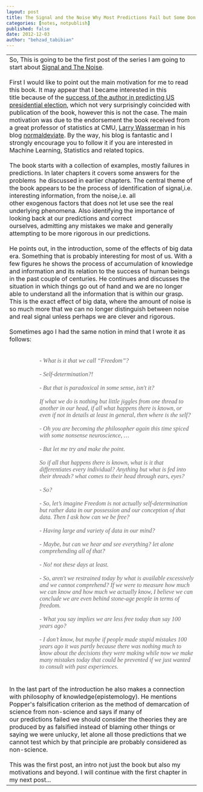 ```yaml
---
layout: post
title: The Signal and the Noise Why Most Predictions Fail but Some Don't
categories: [notes, notpublish]
published: false
date: 2012-12-03
author: "behzad_tabibian"
---
```

<div class="entry-content"><div xmlns="http://www.w3.org/1999/xhtml"><table cellspacing="0" class="sites-layout-name-one-column sites-layout-hbox"><tbody><tr><td class="sites-layout-tile sites-tile-name-content-1"><div dir="ltr">So, This is going to be the first post of the series I am going to start about <a href="http://www.amazon.com/dp/159420411X" rel="nofollow" target="_blank">Signal and The Noise</a>. <div><br/></div><div>First I would like to point out the main motivation for me to read this book. It may appear that I became interested in this title because of the <a href="http://www.guardian.co.uk/science/grrlscientist/2012/nov/08/nate-sliver-predict-us-election" rel="nofollow" target="_blank">success of the author in predicting US presidential election</a>, which not very surprisingly coincided with publication of the book, however this is not the case. The main motivation was due to the endorsement the book received from a great professor of statistics at CMU, <a href="http://www.stat.cmu.edu/~larry/" rel="nofollow" target="_blank">Larry Wasserman</a> in his blog <a href="http://normaldeviate.wordpress.com" rel="nofollow" target="_blank">normaldeviate</a>. By the way, his blog is fantastic and I strongly encourage you to follow it if you are interested in Machine Learning, Statistics and related topics.<div><br/></div><div>The book starts with a collection of examples, mostly failures in predictions. In later chapters it covers some answers for the problems  he discussed in earlier chapters. The central theme of the book appears to be the process of identification of signal,i.e. interesting information, from the noise,i.e. all other exogenous factors that does not let use see the real underlying phenomena. Also identifying the importance of looking back at our predictions and correct ourselves, admitting any mistakes we make and generally attempting to be more rigorous in our predictions.    </div><div><br/></div><div>He points out, in the introduction, some of the effects of big data era. Something that is probably interesting for most of us. With a few figures he shows the process of accumulation of knowledge and information and its relation to the success of human beings in the past couple of centuries. He continues and discusses the situation in which things go out of hand and we are no longer able to understand all the information that is within our grasp. This is the exact effect of big data, where the amount of noise is so much more that we can no longer distinguish between noise and real signal unless perhaps we are clever and rigorous.</div><div><br/></div><div>Sometimes ago I had the same notion in mind that I wrote it as follows:</div><div><br/></div><div><font face="times new roman, serif"><br/></font></div><blockquote style="margin:0px 0px 0px 40px;border:none;padding:0px"><blockquote style="margin:0px 0px 0px 40px;border:none;padding:0px"><div><font face="times new roman, serif" size="3"><i>- What is it that we call “Freedom”?</i></font></div></blockquote><blockquote style="margin:0px 0px 0px 40px;border:none;padding:0px"><div><font face="times new roman, serif" size="3"><i><br/></i></font></div></blockquote><blockquote style="margin:0px 0px 0px 40px;border:none;padding:0px"><div><font face="times new roman, serif" size="3"><i>- Self-determination?!</i></font></div></blockquote><blockquote style="margin:0px 0px 0px 40px;border:none;padding:0px"><div><font face="times new roman, serif" size="3"><i><br/></i></font></div></blockquote><blockquote style="margin:0px 0px 0px 40px;border:none;padding:0px"><div><font face="times new roman, serif" size="3"><i>- But that is paradoxical in some sense, isn't it?</i></font></div></blockquote><blockquote style="margin:0px 0px 0px 40px;border:none;padding:0px"><div><font face="times new roman, serif" size="3"><i><br/></i></font></div></blockquote><blockquote style="margin:0px 0px 0px 40px;border:none;padding:0px"><div><font face="times new roman, serif" size="3"><i>If what we do is nothing but little jiggles from one thread to another in our head, if all what happens there is known, or even if not in details at least in general, then where is the self?</i></font></div></blockquote><blockquote style="margin:0px 0px 0px 40px;border:none;padding:0px"><div><font face="times new roman, serif" size="3"><i><br/></i></font></div></blockquote><blockquote style="margin:0px 0px 0px 40px;border:none;padding:0px"><div><font face="times new roman, serif" size="3"><i>- Oh you are becoming the philosopher again this time spiced with some nonsense neuroscience, …</i></font></div></blockquote><blockquote style="margin:0px 0px 0px 40px;border:none;padding:0px"><div><font face="times new roman, serif" size="3"><i><br/></i></font></div></blockquote><blockquote style="margin:0px 0px 0px 40px;border:none;padding:0px"><div><font face="times new roman, serif" size="3"><i>- But let me try and make the point.</i></font></div></blockquote><blockquote style="margin:0px 0px 0px 40px;border:none;padding:0px"><div><font face="times new roman, serif" size="3"><i><br/></i></font></div></blockquote><blockquote style="margin:0px 0px 0px 40px;border:none;padding:0px"><div><font face="times new roman, serif" size="3"><i>So if all that happens there is known, what is it that differentiates every individual? Anything but what is fed into their threads? what comes to their head through ears, eyes?</i></font></div></blockquote><blockquote style="margin:0px 0px 0px 40px;border:none;padding:0px"><div><font face="times new roman, serif" size="3"><i><br/></i></font></div></blockquote><blockquote style="margin:0px 0px 0px 40px;border:none;padding:0px"><div><font face="times new roman, serif" size="3"><i>- So?</i></font></div></blockquote><blockquote style="margin:0px 0px 0px 40px;border:none;padding:0px"><div><font face="times new roman, serif" size="3"><i><br/></i></font></div></blockquote><blockquote style="margin:0px 0px 0px 40px;border:none;padding:0px"><div><font face="times new roman, serif" size="3"><i>- So, let’s imagine Freedom is not actually self-determination but rather data in our possession and our conception of that data. Then I ask how can we be free?</i></font></div></blockquote><blockquote style="margin:0px 0px 0px 40px;border:none;padding:0px"><div><font face="times new roman, serif" size="3"><i><br/></i></font></div></blockquote><blockquote style="margin:0px 0px 0px 40px;border:none;padding:0px"><div><font face="times new roman, serif" size="3"><i>- Having large and variety of data in our mind?</i></font></div></blockquote><blockquote style="margin:0px 0px 0px 40px;border:none;padding:0px"><div><font face="times new roman, serif" size="3"><i><br/></i></font></div></blockquote><blockquote style="margin:0px 0px 0px 40px;border:none;padding:0px"><div><font face="times new roman, serif" size="3"><i>- Maybe, but can we hear and see everything? let alone comprehending all of that?</i></font></div></blockquote><blockquote style="margin:0px 0px 0px 40px;border:none;padding:0px"><div><font face="times new roman, serif" size="3"><i><br/></i></font></div></blockquote><blockquote style="margin:0px 0px 0px 40px;border:none;padding:0px"><div><font face="times new roman, serif" size="3"><i>- No! not these days at least.</i></font></div></blockquote><blockquote style="margin:0px 0px 0px 40px;border:none;padding:0px"><div><font face="times new roman, serif" size="3"><i><br/></i></font></div></blockquote><blockquote style="margin:0px 0px 0px 40px;border:none;padding:0px"><div><font face="times new roman, serif" size="3"><i>- So, aren't we restrained today by what is available excessively and we cannot comprehend? If we were to measure how much we can know and how much we actually know, I believe we can conclude we are even behind stone-age people in terms of freedom.</i></font></div></blockquote><blockquote style="margin:0px 0px 0px 40px;border:none;padding:0px"><div><font face="times new roman, serif" size="3"><i><br/></i></font></div></blockquote><blockquote style="margin:0px 0px 0px 40px;border:none;padding:0px"><div><font face="times new roman, serif" size="3"><i>- What you say implies we are less free today than say 100 years ago?</i></font></div></blockquote><blockquote style="margin:0px 0px 0px 40px;border:none;padding:0px"><div><font face="times new roman, serif" size="3"><i><br/></i></font></div></blockquote><blockquote style="margin:0px 0px 0px 40px;border:none;padding:0px"><div><font face="times new roman, serif" size="3"><i>- I don’t know, but maybe if people made stupid mistakes 100 years ago it was partly because there was nothing much to know about the decisions they were making while now we make many mistakes today that could be prevented if we just wanted to consult with past experiences.</i></font></div></blockquote></blockquote><div><br/><br/></div><div>In the last part of the introduction he also makes a connection with philosophy of knowledge(epistemology). He mentions Popper's falsification criterion as the method of demarcation of science from non-science and says if many of our predictions failed we should consider the theories they are produced by as falsified instead of blaming other things or saying we were unlucky, let alone all those predictions that we cannot test which by that principle are probably considered as non-science.</div><div><br/></div><div>This was the first post, an intro not just the book but also my motivations and beyond. I will continue with the first chapter in my next post... </div></div></div></td></tr></tbody></table></div></div>
